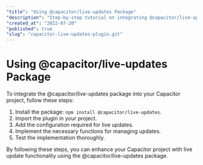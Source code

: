 ```yaml
---
"title": "Using @capacitor/live-updates Package"
"description": "Step-by-step tutorial on integrating @capacitor/live-updates package into your Capacitor project."
"created_at": "2022-07-20"
"published": true
"slug": "capacitor-live-updates-plugin.git"
---
```


# Using @capacitor/live-updates Package

To integrate the @capacitor/live-updates package into your Capacitor project, follow these steps:

1. Install the package: `npm install @capacitor/live-updates`.
2. Import the plugin in your project.
3. Add the configuration required for live updates.
4. Implement the necessary functions for managing updates.
5. Test the implementation thoroughly.

By following these steps, you can enhance your Capacitor project with live update functionality using the @capacitor/live-updates package.
```
